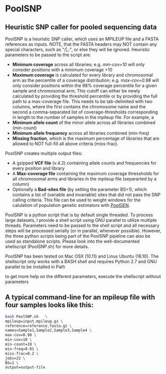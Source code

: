 # PoolSNP

## Heuristic SNP caller for pooled sequencing data

PoolSNP is a heuristic SNP caller, which uses an MPILEUP file and a FASTA references as inputs. NOTE, that the FASTA headers may NOT contain any special characters, such as "/\|,:", or else they will be ignored. Heuristic parameters to be passed to the script are: 
* **Minimum coverage** across all libraries; e.g. *min-cov=10* will only consider positions with a minimum coverage >10 
* **Maximum coverage** is calculated for every library and chromosomal arm as the percentile of a coverage distribution; e.g. *max-cov=0.98* will only consider positions within the 98% coverage percentile for a given sample and chromosomal arm; This cutoff can either be newly calculated by providing the threshold percentile or by providing the full path to a max-coverage file. This needs to be tab-delimited with two columns, where the first contains the chromosome name and the second a comma-separated list of coverage-thresholds corresponding in length to the number of samples in the mpileup file. For example, a
* **Minimum allele count** of the minor allele across all libraries combined (min-count)
* **Minimum allele frequency** across all libraries combined (min-freq)  
* **Missing fraction**, which is the maximum percentage of libraries that are allowed to NOT full-fill all above criteria (miss-frac).

PoolSNP creates multiple output files:
* A gzipped **VCF file** (v.4.2) containing  allele counts and frequencies for every position and library
* A **Max-coverage file** containing the maximum coverage thressholds for all chromosomal arms and libraries in the mpileup file (separarted by a column)
* Optionally a **Bad-sites file** (by setting the parameter BS=1), which contains a list of (variable and invariable) sites that did not pass the SNP calling criteria. This file can be used to weight windows for the calulation of population genetic estimators with [PoolGEN](https://github.com/capoony/repo/PoolGen/readme.md).

PoolSNP is a python script that is by default single threaded. To process large datasets, I provide a shell script using GNU parallel to utilize multiple threads. Parameters need to be passed to the shell script and all necessary steps will be processed serially (or in parallel, whenever possible). However, the three python scripts being part of the PoolSNP pipeline can also be used as standalone scripts. Please look into the well-documented shellscript (PoolSNP.sh) for more details.

PoolSNP has been tested on Mac OSX (10.11) and Linux Ubuntu (16.10). The shellscript only works with a BASH shell and requires Python 2.7 and GNU parallel to be installed in Path

to get more help on the different parameters, execute the shellscript without parameters

## A typical command-line for an mpileup file with four samples looks like this:

```bash
bash PoolSNP.sh   \
mpileup=input.mpileup.gz \
reference=reference.fasta.gz \
names=Sample1,Sample2,Sample3,Sample4 \
max-cov=0.98 \
min-cov=10 \
min-count=10 \
min-freq=0.01 \
miss-frac=0.2 \
jobs=22 \
BS=1 \
output=output-file
```
